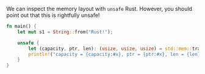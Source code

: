 
We can inspect the memory layout with `unsafe` Rust. However, you should point out that this is rightfully unsafe!
```rust
fn main() {
    let mut s1 = String::from("Rust!");

    unsafe {
        let (capacity, ptr, len): (usize, usize, usize) = std::mem::transmute(s1);
        println!("capacity = {capacity:#x}, ptr = {ptr:#x}, len = {len}");
    }
}
```